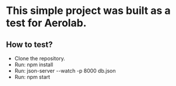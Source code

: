 # This simple project was built as a test for Aerolab.

## How to test?

- Clone the repository.
- Run: npm install
- Run: json-server --watch -p 8000 db.json
- Run: npm start
